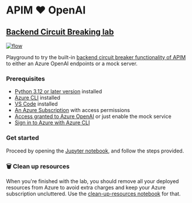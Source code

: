 # APIM ❤️ OpenAI

## [Backend Circuit Breaking lab](backend-circuit-breaking.ipynb)

[![flow](../../images/backend-circuit-breaking.gif)](backend-circuit-breaking.ipynb)

Playground to try the built-in [backend circuit breaker functionality of APIM](https://learn.microsoft.com/azure/api-management/backends?tabs=bicep) to either an Azure OpenAI endpoints or a mock server.

### Prerequisites

- [Python 3.12 or later version](https://www.python.org/) installed
- [Azure CLI](https://learn.microsoft.com/cli/azure/install-azure-cli) installed
- [VS Code](https://code.visualstudio.com/) installed
- [An Azure Subscription](https://azure.microsoft.com/free/) with access permissions
- [Access granted to Azure OpenAI](https://aka.ms/oai/access) or just enable the mock service
- [Sign in to Azure with Azure CLI](https://learn.microsoft.com/cli/azure/authenticate-azure-cli-interactively)

### Get started

Proceed by opening the [Jupyter notebook](backend-circuit-breaking.ipynb), and follow the steps provided.

### 🗑️ Clean up resources

When you're finished with the lab, you should remove all your deployed resources from Azure to avoid extra charges and keep your Azure subscription uncluttered.
Use the [clean-up-resources notebook](clean-up-resources.ipynb) for that.
